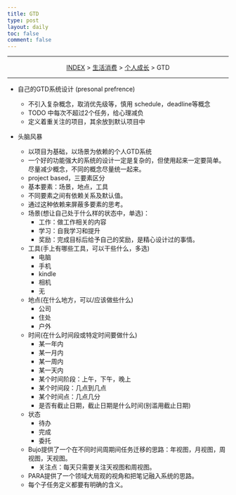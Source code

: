 ```yaml
---
title: GTD
type: post
layout: daily
toc: false
comment: false
---
```

---
<span><center>[INDEX](/gknows/index) > [生活消费](/gknows/生活消费) > [个人成长](/gknows/个人成长) > GTD</center></span>

---

* 自己的GTD系统设计 (presonal prefrence)
  - 不引入复杂概念，取消优先级等，慎用 schedule，deadline等概念
  - TODO 中每次不超过2个任务，给心理减负
  - 定义着重关注的项目，其余放到默认项目中

* 头脑风暴
  - 以项目为基础，以场景为依赖的个人GTD系统
  - 一个好的功能强大的系统的设计一定是复杂的，但使用起来一定要简单。尽量减少概念，不同的概念尽量统一起来。
  - project based，三要素区分
  - 基本要素：场景，地点，工具
  - 不同要素之间有依赖关系及默认值。
  - 通过这种依赖来屏蔽多要素的思考。
  - 场景(想让自己处于什么样的状态中，单选)：
    - 工作：做工作相关的内容
    - 学习：自我学习和提升
    - 奖励：完成目标后给予自己的奖励，是精心设计过的事情。
  - 工具(手上有哪些工具，可以干些什么，多选)
    - 电脑
    - 手机
    - kindle
    - 相机
    - 无
  - 地点(在什么地方，可以/应该做些什么)
    - 公司
    - 住处
    - 户外
  - 时间(在什么时间段或特定时间要做什么)
    - 某一年内
    - 某一月内
    - 某一周内
    - 某一天内
    - 某个时间阶段：上午，下午，晚上
    - 某个时间段：几点到几点
    - 某个时间点：几点几分
    - 是否有截止日期，截止日期是什么时间(别滥用截止日期)
  - 状态
    - 待办
    - 完成
    - 委托
  - Bujo提供了一个在不同时间周期间任务迁移的思路：年视图，月视图，周视图，天视图。
    - 关注点：每天只需要关注天视图和周视图。
  - PARA提供了一个领域大局观的视角和把笔记融入系统的思路。
  - 每个子任务定义都要有明确的含义。
